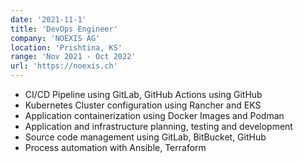 ```yaml
---
date: '2021-11-1'
title: 'DevOps Engineer'
company: 'NOEXIS AG'
location: 'Prishtina, KS'
range: 'Nov 2021 - Oct 2022'
url: 'https://noexis.ch'
---
```


- CI/CD Pipeline using GitLab, GitHub Actions using GitHub
- Kubernetes Cluster configuration using Rancher and EKS
- Application containerization using Docker Images and Podman
- Application and infrastructure planning, testing and development
- Source code management using GitLab, BitBucket, GitHub
- Process automation with Ansible, Terraform
